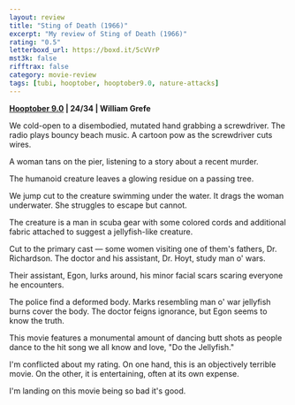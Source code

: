 ```yaml
---
layout: review
title: "Sting of Death (1966)"
excerpt: "My review of Sting of Death (1966)"
rating: "0.5"
letterboxd_url: https://boxd.it/5cVVrP
mst3k: false
rifftrax: false
category: movie-review
tags: [tubi, hooptober, hooptober9.0, nature-attacks]
---
```


<b><a href="https://boxd.it/pOmcY/detail" target="_blank" rel="noopener">Hooptober 9.0</a> | 24/34 | William Grefe</b>

We cold-open to a disembodied, mutated hand grabbing a screwdriver. The radio plays bouncy beach music. A cartoon pow as the screwdriver cuts wires.

A woman tans on the pier, listening to a story about a recent murder.

The humanoid creature leaves a glowing residue on a passing tree.

We jump cut to the creature swimming under the water. It drags the woman underwater. She struggles to escape but cannot.

The creature is a man in scuba gear with some colored cords and additional fabric attached to suggest a jellyfish-like creature.

Cut to the primary cast — some women visiting one of them's fathers, Dr. Richardson. The doctor and his assistant, Dr. Hoyt, study man o' wars.

Their assistant, Egon, lurks around, his minor facial scars scaring everyone he encounters.

The police find a deformed body. Marks resembling man o' war jellyfish burns cover the body. The doctor feigns ignorance, but Egon seems to know the truth.

This movie features a monumental amount of dancing butt shots as people dance to the hit song we all know and love, "Do the Jellyfish."

I'm conflicted about my rating. On one hand, this is an objectively terrible movie. On the other, it is entertaining, often at its own expense.

I'm landing on this movie being so bad it's good.
